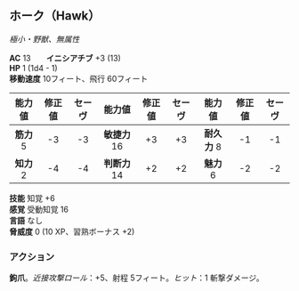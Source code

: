 ## ホーク（Hawk）
*極小・野獣、無属性*

**AC** 13　　**イニシアチブ** +3 (13)  
**HP** 1 (1d4 - 1)  
**移動速度** 10フィート、飛行 60フィート

| 能力値 | 修正値 | セーヴ | 能力値 | 修正値 | セーヴ | 能力値 | 修正値 | セーヴ |
|:---:|:---:|:---:|:---:|:---:|:---:|:---:|:---:|:---:|
| **筋力** 5 | -3 | -3 | **敏捷力** 16 | +3 | +3 | **耐久力** 8 | -1 | -1 |
| **知力** 2 | -4 | -4 | **判断力** 14 | +2 | +2 | **魅力** 6 | -2 | -2 |

**技能** 知覚 +6  
**感覚** 受動知覚 16  
**言語** なし  
**脅威度** 0 (10 XP、習熟ボーナス +2)

### アクション
**鉤爪**。*近接攻撃ロール*：+5、射程 5フィート。*ヒット*：1 斬撃ダメージ。